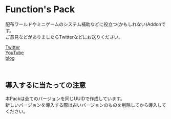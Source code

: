 <h1>
  Function's Pack
</h1>
<p>
  配布ワールドやミニゲームのシステム補助などに役立つ(かもしれない)Addonです。<br>
  ご意見などがありましたらTwitterなどにお送りください。
</p>

[Twitter](https://twitter.com/GamenetZero)<br>
[YouTube](https://youtube.com/ZeroGameShow)<br>
[blog](http://zenero.cf/)<br>

<br>
<h2>
  導入するに当たっての注意
</h2>
<p>
  本Packは全てのバージョンを同じUUIDで作成しています。<br>
  新しいバージョンを導入する際は古いバージョンのものを削除してから導入してください。
</p>
